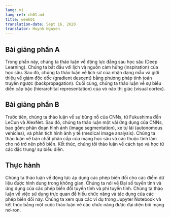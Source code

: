 ```yaml
---
lang: vi
lang-ref: ch01.md
title: week01
translation-date: Sept 16, 2020
translator: Huynh Nguyen
---
```



## Bài giảng phần A

Trong phần này, chúng ta thảo luận về động lực đằng sau học sâu (Deep Learning). Chúng ta bắt đầu với lịch và nguồn cảm hứng (inspiration) của học sâu. Sau đó, chúng ta thảo luận về lịch sử của nhận dạng mẫu và giới thiệu về giảm độc dốc (gradient descent) bằng phương pháp tính toán truyền ngược (backpropagation). Cuối cùng, chúng ta thảo luận về sự biểu diễn cấp bậc (hierarchital representation) của vỏ não thị giác (visual cortex).


## Bài giảng phần B

Trước tiên, chúng ta thảo luận về sự bùng nổ của CNNs, từ Fukushima đến LeCun và AlexNet. Sau đó, chúng ta thảo luận một vài ứng dụng của CNNs, bao gồm: phân đoạn hình ảnh (image segmentation), xe tự lái (autonomous vehicles), và phân tích hình ảnh y tế (medical image analysis). Chúng ta thảo luận về bản chất phân cấp của mạng học sâu và các thuộc tính làm cho nó trở nên phổ biến. Kết thúc, chúng tôi thảo luận về cách tạo và học từ các đặc trung/ sự biểu diễn.


## Thực hành

Chúng ta thảo luận về động lực áp dụng các phép biến đổi cho các điểm dữ liệu được hình dung trong không gian. Chúng ta nói về Đại số tuyến tính và ứng dụng của các phép biến đổi tuyến tính và phi tuyến tính. Chúng ta thảo luận về việc sử dụng trực quan để hiểu chức năng và tác dụng của các phép biến đổi này. Chúng ta xem qua các ví dụ trong Jupyter Notebook và kết thúc bằng một cuộc thảo luận về các chức năng được đại diện bởi mạng nơ-ron.
